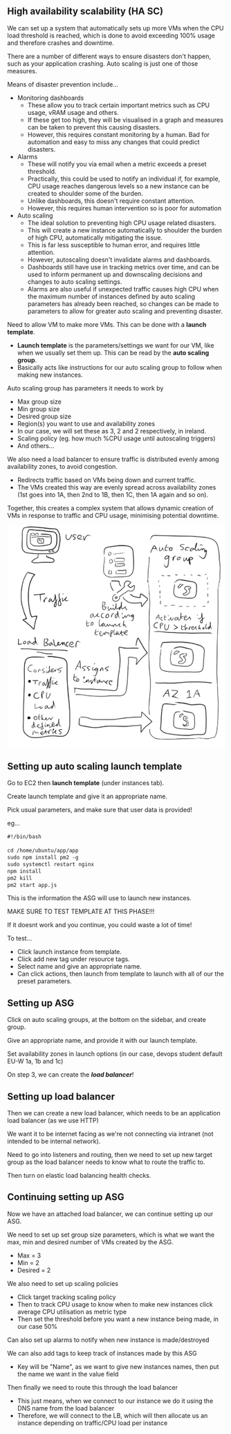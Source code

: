 ## High availability scalability (HA SC)

We can set up a system that automatically sets up more VMs when the CPU load threshold is reached, which is done to avoid exceeding 100% usage and therefore crashes and downtime.

There are a number of different ways to ensure disasters don't happen, such as your application crashing. Auto scaling is just one of those measures.

Means of disaster prevention include...
- Monitoring dashboards
  - These allow you to track certain important metrics such as CPU usage, vRAM usage and others.
  - If these get too high, they will be visualised in a graph and measures can be taken to prevent this causing disasters.
  - However, this requires constant monitoring by a human. Bad for automation and easy to miss any changes that could predict disasters.
- Alarms
  - These will notify you via email when a metric exceeds a preset threshold.
  - Practically, this could be used to notify an individual if, for example, CPU usage reaches dangerous levels so a new instance can be created to shoulder some of the burden.
  - Unlike dashboards, this doesn't require constant attention.
  - However, this requires human intervention so is poor for automation
- Auto scaling
  - The ideal solution to preventing high CPU usage related disasters.
  - This will create a new instance automatically to shoulder the burden of high CPU, automatically mitigating the issue.
  - This is far less susceptible to human error, and requires little attention.
  - However, autoscaling doesn't invalidate alarms and dashboards.
  - Dashboards still have use in tracking metrics over time, and can be used to inform permanent up and downscaling decisions and changes to auto scaling settings.
  - Alarms are also useful if unexpected traffic causes high CPU when the maximum number of instances defined by auto scaling parameters has already been reached, so changes can be made to parameters to allow for greater auto scaling and preventing disaster.

Need to allow VM to make more VMs. This can be done with a **launch template**.
- **Launch template** is the parameters/settings we want for our VM, like when we usually set them up. This can be read by the **auto scaling group**.
- Basically acts like instructions for our auto scaling group to follow when making new instances.

Auto scaling group has parameters it needs to work by
- Max group size
- Min group size
- Desired group size
- Region(s) you want to use and availability zones
- In our case, we will set these as 3, 2 and 2 respectively, in ireland.
- Scaling policy (eg. how much %CPU usage until autoscaling triggers)
- And others...

We also need a load balancer to ensure traffic is distributed evenly among availability zones, to avoid congestion.
- Redirects traffic based on VMs being down and current traffic.
- The VMs created this way are evenly spread across availability zones (1st goes into 1A, then 2nd to 1B, then 1C, then 1A again and so on).

Together, this creates a complex system that allows dynamic creation of VMs in response to traffic and CPU usage, minimising potential downtime.

![3.png](3.png)

## Setting up auto scaling launch template

Go to EC2 then **launch template** (under instances tab).

Create launch template and give it an appropriate name.

Pick usual parameters, and make sure that user data is provided!

eg...
``` 
#!/bin/bash

cd /home/ubuntu/app/app
sudo npm install pm2 -g
sudo systemctl restart nginx
npm install
pm2 kill
pm2 start app.js
```

This is the information the ASG will use to launch new instances.

MAKE SURE TO TEST TEMPLATE AT THIS PHASE!!!

If it doesnt work and you continue, you could waste a lot of time!

To test...
- Click launch instance from template.
- Click add new tag under resource tags.
- Select name and give an appropriate name.
- Can click actions, then launch from template to launch with all of our the preset parameters.

## Setting up ASG

Click on auto scaling groups, at the bottom on the sidebar, and create group.

Give an appropriate name, and provide it with our launch template.

Set availability zones in launch options (in our case, devops student default EU-W 1a, 1b and 1c)

On step 3, we can create the ***load balancer***!

## Setting up load balancer

Then we can create a new load balancer, which needs to be an application load balancer (as we use HTTP)

We want it to be internet facing as we're not connecting via intranet (not intended to be internal network).

Need to go into listeners and routing, then we need to set up new target group as the load balancer needs to know what to route the traffic to.

Then turn on elastic load balancing health checks.

## Continuing setting up ASG

Now we have an attached load balancer, we can continue setting up our ASG.

We need to set up set group size parameters, which is what we want the max, min and desired number of VMs created by the ASG.
- Max = 3
- Min = 2
- Desired = 2

We also need to set up scaling policies
- Click target tracking scaling policy
- Then to track CPU usage to know when to make new instances click average CPU utilisation as metric type
- Then set the threshold before you want a new instance being made, in our case 50%

Can also set up alarms to notify when new instance is made/destroyed

We can also add tags to keep track of instances made by this ASG
- Key will be "Name", as we want to give new instances names, then put the name we want in the value field

Then finally we need to route this through the load balancer
- This just means, when we connect to our instance we do it using the DNS name from the load balancer
- Therefore, we will connect to the LB, which will then allocate us an instance depending on traffic/CPU load per instance